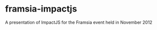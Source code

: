 framsia-impactjs
================

A presentation of ImpactJS for the Framsia event held in November 2012